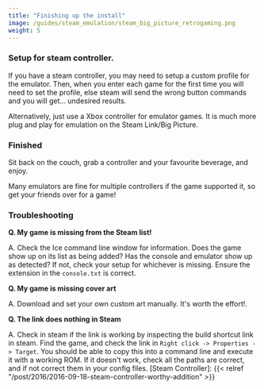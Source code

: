 ```yaml
---
title: "Finishing up the install"
image: /guides/steam_emulation/steam_big_picture_retrogaming.png
weight: 5
---
```


### Setup for steam controller.

If you have a steam controller, you may need to setup a custom profile for the emulator. Then, when you enter each game for the first time you will need to set the profile, else steam will send the wrong button commands and you will get... undesired results.

Alternatively, just use a Xbox controller for emulator games. It is much more plug and play for emulation on the Steam Link/Big Picture.

### Finished

Sit back on the couch, grab a controller and your favourite beverage, and enjoy.

Many emulators are fine for multiple controllers if the game supported it, so get your friends over for a game!

### Troubleshooting

**Q. My game is missing from the Steam list!**

A. Check the Ice command line window for information. Does the game show up on its list as being added? Has the console and emulator show up as detected? If not, check your setup for whichever is missing. Ensure the extension in the `console.txt` is correct.

**Q. My game is missing cover art**

A. Download and set your own custom art manually. It's worth the effort!.

**Q. The link does nothing in Steam**

A. Check in steam if the link is working by inspecting the build shortcut link in steam. Find the game, and check the link in `Right click -> Properties -> Target`. You should be able to copy this into a command line and execute it with a working ROM. If it doesn't work, check all the paths are correct, and if not correct them in your config files.
[Steam Controller]: {{< relref "/post/2016/2016-09-18-steam-controller-worthy-addition" >}}
